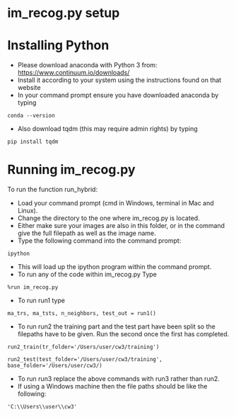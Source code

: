 # im_recog.py setup


Installing Python
=========
* Please download anaconda with Python 3 from: https://www.continuum.io/downloads/
* Install it according to your system using the instructions found on that website
* In your command prompt ensure you have downloaded anaconda by typing
```
conda --version

```
* Also download tqdm (this may require admin rights) by typing
```
pip install tqdm

```

Running im_recog.py
===========

To run the function run_hybrid:
* Load your command prompt (cmd in Windows, terminal in Mac and Linux).
* Change the directory to the one where im_recog.py is located.
* Either make sure your images are also in this folder, or in the command
  give the full filepath as well as the image name.
* Type the following command into the command prompt:
```
ipython
```
* This will load up the ipython program within the command prompt.
* To run any of the code within im_recog.py Type
```
%run im_recog.py
```
  * To run run1 type
 ```
 ma_trs, ma_tsts, n_neighbors, test_out = run1()
 ```
  * To run run2 the training part and the test part have been split so the
    filepaths have to be given. Run the second once the first has completed.
```
run2_train(tr_folder='/Users/user/cw3/training')
```
```
run2_test(test_folder='/Users/user/cw3/training', base_folder='/Users/user/cw3/)
```

  * To run run3 replace the above commands with run3 rather than run2.
  * If using a Windows machine then the file paths should be like the following:

```
'C:\\Users\\user\\cw3'
```
